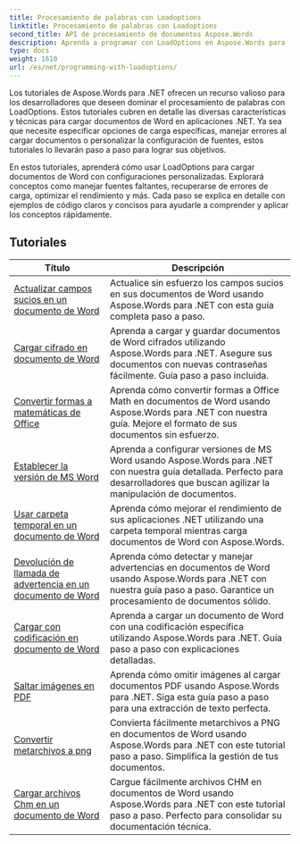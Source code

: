 ```yaml
---
title: Procesamiento de palabras con Loadoptions
linktitle: Procesamiento de palabras con Loadoptions
second_title: API de procesamiento de documentos Aspose.Words
description: Aprenda a programar con LoadOptions en Aspose.Words para .NET. Tutoriales detallados con código de muestra para cargar y personalizar la carga de documentos de Word.
type: docs
weight: 1610
url: /es/net/programming-with-loadoptions/
---
```

Los tutoriales de Aspose.Words para .NET ofrecen un recurso valioso para los desarrolladores que deseen dominar el procesamiento de palabras con LoadOptions. Estos tutoriales cubren en detalle las diversas características y técnicas para cargar documentos de Word en aplicaciones .NET. Ya sea que necesite especificar opciones de carga específicas, manejar errores al cargar documentos o personalizar la configuración de fuentes, estos tutoriales lo llevarán paso a paso para lograr sus objetivos.

En estos tutoriales, aprenderá cómo usar LoadOptions para cargar documentos de Word con configuraciones personalizadas. Explorará conceptos como manejar fuentes faltantes, recuperarse de errores de carga, optimizar el rendimiento y más. Cada paso se explica en detalle con ejemplos de código claros y concisos para ayudarle a comprender y aplicar los conceptos rápidamente.

 ## Tutoriales
| Título | Descripción |
| --- | --- |
| [Actualizar campos sucios en un documento de Word](./update-dirty-fields/) | Actualice sin esfuerzo los campos sucios en sus documentos de Word usando Aspose.Words para .NET con esta guía completa paso a paso. |
| [Cargar cifrado en documento de Word](./load-encrypted-document/) | Aprenda a cargar y guardar documentos de Word cifrados utilizando Aspose.Words para .NET. Asegure sus documentos con nuevas contraseñas fácilmente. Guía paso a paso incluida. |
| [Convertir formas a matemáticas de Office](./convert-shape-to-office-math/) | Aprenda cómo convertir formas a Office Math en documentos de Word usando Aspose.Words para .NET con nuestra guía. Mejore el formato de sus documentos sin esfuerzo. |
| [Establecer la versión de MS Word](./set-ms-word-version/) | Aprenda a configurar versiones de MS Word usando Aspose.Words para .NET con nuestra guía detallada. Perfecto para desarrolladores que buscan agilizar la manipulación de documentos. |
| [Usar carpeta temporal en un documento de Word](./use-temp-folder/) | Aprenda cómo mejorar el rendimiento de sus aplicaciones .NET utilizando una carpeta temporal mientras carga documentos de Word con Aspose.Words. |
| [Devolución de llamada de advertencia en un documento de Word](./warning-callback/) | Aprenda cómo detectar y manejar advertencias en documentos de Word usando Aspose.Words para .NET con nuestra guía paso a paso. Garantice un procesamiento de documentos sólido. |
| [Cargar con codificación en documento de Word](./load-with-encoding/) | Aprenda a cargar un documento de Word con una codificación específica utilizando Aspose.Words para .NET. Guía paso a paso con explicaciones detalladas. |
| [Saltar imágenes en PDF](./skip-pdf-images/) | Aprenda cómo omitir imágenes al cargar documentos PDF usando Aspose.Words para .NET. Siga esta guía paso a paso para una extracción de texto perfecta. |
| [Convertir metarchivos a png](./convert-metafiles-to-png/) | Convierta fácilmente metarchivos a PNG en documentos de Word usando Aspose.Words para .NET con este tutorial paso a paso. Simplifica la gestión de tus documentos. |
| [Cargar archivos Chm en un documento de Word](./load-chm/) | Cargue fácilmente archivos CHM en documentos de Word usando Aspose.Words para .NET con este tutorial paso a paso. Perfecto para consolidar su documentación técnica. |